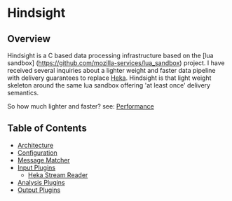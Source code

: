 # Hindsight

## Overview

Hindsight is a C based data processing infrastructure based on the [lua sandbox]
(https://github.com/mozilla-services/lua_sandbox) project.  I have received several inquiries 
about a lighter weight and faster data pipeline with delivery guarantees to replace
[Heka](https://github.com/mozilla-services/heka).  Hindsight is that light weight skeleton around
the same lua sandbox offering 'at least once' delivery semantics.

So how much lighter and faster? see: [Performance](performance.md)

## Table of Contents

* [Architecture](architecture.md)
* [Configuration](configuration.md)
* [Message Matcher](message_matcher.md)
* [Input Plugins](input_plugins.md)
  * [Heka Stream Reader](heka_stream_reader.md)
* [Analysis Plugins](analysis_plugins.md)
* [Output Plugins](output_plugins.md)
